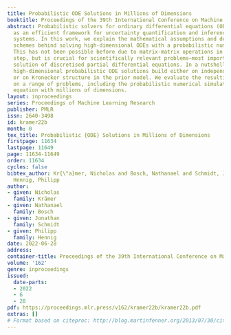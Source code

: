 ```yaml
---
title: Probabilistic ODE Solutions in Millions of Dimensions
booktitle: Proceedings of the 39th International Conference on Machine Learning
abstract: Probabilistic solvers for ordinary differential equations (ODEs) have emerged
  as an efficient framework for uncertainty quantification and inference on dynamical
  systems. In this work, we explain the mathematical assumptions and detailed implementation
  schemes behind solving high-dimensional ODEs with a probabilistic numerical algorithm.
  This has not been possible before due to matrix-matrix operations in each solver
  step, but is crucial for scientifically relevant problems—most importantly, the
  solution of discretised partial differential equations. In a nutshell, efficient
  high-dimensional probabilistic ODE solutions build either on independence assumptions
  or on Kronecker structure in the prior model. We evaluate the resulting efficiency
  on a range of problems, including the probabilistic numerical simulation of a differential
  equation with millions of dimensions.
layout: inproceedings
series: Proceedings of Machine Learning Research
publisher: PMLR
issn: 2640-3498
id: kramer22b
month: 0
tex_title: Probabilistic {ODE} Solutions in Millions of Dimensions
firstpage: 11634
lastpage: 11649
page: 11634-11649
order: 11634
cycles: false
bibtex_author: Kr{\"a}mer, Nicholas and Bosch, Nathanael and Schmidt, Jonathan and
  Hennig, Philipp
author:
- given: Nicholas
  family: Krämer
- given: Nathanael
  family: Bosch
- given: Jonathan
  family: Schmidt
- given: Philipp
  family: Hennig
date: 2022-06-28
address:
container-title: Proceedings of the 39th International Conference on Machine Learning
volume: '162'
genre: inproceedings
issued:
  date-parts:
  - 2022
  - 6
  - 28
pdf: https://proceedings.mlr.press/v162/kramer22b/kramer22b.pdf
extras: []
# Format based on citeproc: http://blog.martinfenner.org/2013/07/30/citeproc-yaml-for-bibliographies/
---
```

